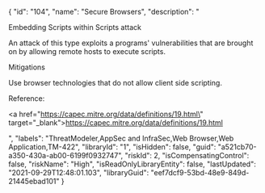 {
  "id": "104",
  "name": "Secure Browsers",
  "description": "<p>Embedding Scripts within Scripts attack</p><p>An attack of this type exploits a programs' vulnerabilities that are brought on by allowing remote hosts to execute scripts.</p><p>Mitigations</p><p>Use browser technologies that do not allow client side scripting.</p><p>Reference:</p><p><a href=\"https://capec.mitre.org/data/definitions/19.html\" target=\"_blank\">https://capec.mitre.org/data/definitions/19.html</a> </p>",
  "labels": "ThreatModeler,AppSec and InfraSec,Web Browser,Web Application,TM-422",
  "libraryId": "1",
  "isHidden": false,
  "guid": "a521cb70-a350-430a-ab00-6199f0932747",
  "riskId": 2,
  "isCompensatingControl": false,
  "riskName": "High",
  "isReadOnlyLibraryEntity": false,
  "lastUpdated": "2021-09-29T12:48:01.103",
  "libraryGuid": "eef7dcf9-53bd-48e9-849d-21445ebad101"
}